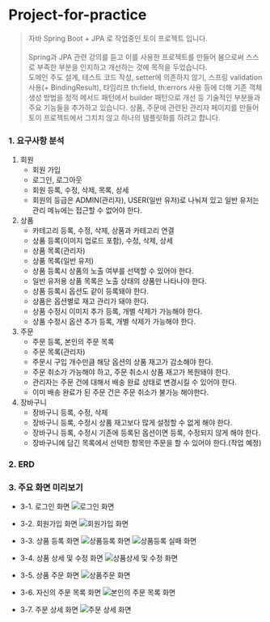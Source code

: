 # Project-for-practice
> 자바 Spring Boot + JPA 로 작업중인 토이 프로젝트 입니다.<br><br>
> Spring과 JPA 관련 강의를 듣고 이를 사용한 프로젝트를 만들어 봄으로써 스스로 부족한 부분을 인지하고 개선하는 것에 목적을 두었습니다.<br>
> 도메인 주도 설계, 테스트 코드 작성, setter에 의존하지 않기, 스프링 validation 사용(+ BindingResult), 타임리프 th:field, th:errors 사용 등에 더해
> 기존 객체 생성 방법을 정적 메서드 패턴에서 builder 패턴으로 개선 등 기술적인 부분들과 주요 기능들을 추가하고 있습니다.
> 상품, 주문에 관련된 관리자 페이지를 만들어 토이 프로젝트에서 그치치 않고 하나의 템플릿화를 하려고 합니다.<br>

### 1. 요구사항 분석
<ol>
  <li>회원
    <ul>
      <li>회원 가입</li>
      <li>로그인, 로그아웃</li>
      <li>회원 등록, 수정, 삭제, 목록, 상세</li>
      <li>회원의 등급은 ADMIN(관리자), USER(일반 유저)로 나눠져 있고 일반 유저는 관리 메뉴에는 접근할 수 없어야 한다.</li>
    </ul>
  </li>
  <li>상품
    <ul>
      <li>카테고리 등록, 수정, 삭제, 상품과 카테고리 연결</li>
      <li>상품 등록(이미지 업로드 포함), 수정, 삭제, 상세</li>
      <li>상품 목록(관리자)</li>
      <li>상품 목록(일반 유저)</li>
      <li>상품 등록시 상품의 노출 여부를 선택할 수 있어야 한다.</li>
      <li>일반 유저용 상품 목록은 노출 상태의 상품만 나타나야 한다.</li>
      <li>상품 등록시 옵션도 같이 등록돼야 한다.</li>
      <li>상품은 옵션별로 재고 관리가 돼야 한다.</li>
      <li>상품 수정시 이미지 추가 등록, 개별 삭제가 가능해야 한다.</li>
      <li>상품 수정시 옵션 추가 등록, 개별 삭제가 가능해야 한다.</li>
    </ul>
  </li>
  <li>주문
    <ul>
      <li>주문 등록, 본인의 주문 목록</li>
      <li>주문 목록(관리자)</li>
      <li>주문시 구입 개수만큼 해당 옵션의 상품 재고가 감소해야 한다.</li>
      <li>주문 취소가 가능해야 하고, 주문 취소시 상품 재고가 복원돼야 한다.</li>
      <li>관리자는 주문 건에 대해서 배송 완료 상태로 변경시킬 수 있어야 한다.</li>
      <li>이미 배송 완료가 된 주문 건은 주문 취소가 불가능 해야한다.</li>
    </ul>
  </li>
  <li>장바구니
    <ul>
      <li>장바구니 등록, 수정, 삭제</li>
      <li>장바구니 등록, 수정시 상품 재고보다 많게 설정할 수 없게 해야 한다.</li>
      <li>장바구니 등록, 수정시 기존에 등록된 옵션이면 등록, 수정되지 않게 해야 한다.</li>
      <li>장바구니에 담긴 목록에서 선택한 항목만 주문을 할 수 있어야 한다.(작업 예정)</li>
    </ul>
  </li>
</ol>

### 2. ERD

### 3. 주요 화면 미리보기

* 3-1. 로그인 화면
![로그인 화면](https://user-images.githubusercontent.com/73812257/165434977-57ef8eec-411f-4c37-8b78-152b379de57a.png)

* 3-2. 회원가입 화면 
![회원가입 화면](https://user-images.githubusercontent.com/73812257/165435231-470249f9-777d-4730-93e0-a9884694188e.png)

* 3-3. 상품 등록 화면
![상품등록 화면](https://user-images.githubusercontent.com/73812257/165435383-ed93ce32-0503-467d-8340-8e9f5cee591f.png)
![상품등록 실패 화면](https://user-images.githubusercontent.com/73812257/165435399-1c28d299-795f-4965-ad5b-5e23bf006699.png)

* 3-4. 상품 상세 및 수정 화면
![상품상세 및 수정 화면](https://user-images.githubusercontent.com/73812257/165435506-b11164ff-ffce-4a34-a5c3-1985fb6c5892.png)

* 3-5. 상품 주문 화면
![상품주문 화면](https://user-images.githubusercontent.com/73812257/165435646-8b63dbcb-7771-447a-8896-65c12e102cfb.png)

* 3-6. 자신의 주문 목록 화면
![본인의 주문 목록 화면](https://user-images.githubusercontent.com/73812257/165435718-4a40b7d5-b857-4fe6-8f82-05ffc00fe27d.png)

* 3-7. 주문 상세 화면
![주문 상세 화면](https://user-images.githubusercontent.com/73812257/165435738-f64560df-8165-4aad-a0ce-1f7a6edd822f.png)
